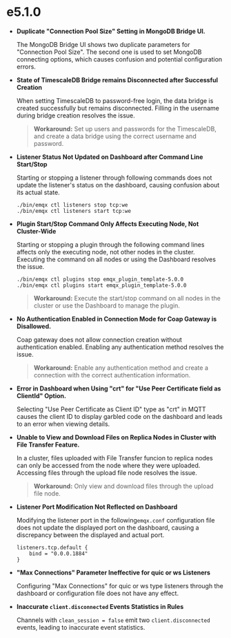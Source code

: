 # e5.1.0

-   **Duplicate "Connection Pool Size" Setting in MongoDB Bridge UI.**

    The MongoDB Bridge UI shows two duplicate parameters for "Connection Pool Size". The second one is used to set MongoDB connecting options, which causes confusion and potential configuration errors.

-   **State of TimescaleDB Bridge remains Disconnected after Successful Creation**

    When setting TimescaleDB to password-free login, the data bridge is created successfully but remains disconnected. Filling in the username during bridge creation resolves the issue.

    > **Workaround:**
    > Set up users and passwords for the TimescaleDB, and create a data bridge using the correct username and password.

-   **Listener Status Not Updated on Dashboard after Command Line Start/Stop**

    Starting or stopping a listener through following commands does not update the listener's status on the dashboard, causing confusion about its actual state.
    ```
    ./bin/emqx ctl listeners stop tcp:we
    ./bin/emqx ctl listeners start tcp:we
    ```

-   **Plugin Start/Stop Command Only Affects Executing Node, Not Cluster-Wide**

    Starting or stopping a plugin through the following command lines affects only the executing node, not other nodes in the cluster. Executing the command on all nodes or using the Dashboard resolves the issue.
    ```
    ./bin/emqx ctl plugins stop emqx_plugin_template-5.0.0
    ./bin/emqx ctl plugins start emqx_plugin_template-5.0.0
    ```

    > **Workaround:**
    > Execute the start/stop command on all nodes in the cluster or use the Dashboard to manage the plugin.

-   **No Authentication Enabled in Connection Mode for Coap Gateway is Disallowed.**

    Coap gateway does not allow connection creation without authentication enabled. Enabling any authentication method resolves the issue.

    > **Workaround:**
    > Enable any authentication method and create a connection with the correct authentication information.

-   **Error in Dashboard when Using "crt" for "Use Peer Certificate field as ClientId" Option.**

    Selecting "Use Peer Certificate as Client ID" type as "crt" in MQTT causes the client ID to display garbled code on the dashboard and leads to an error when viewing details.

-   **Unable to View and Download Files on Replica Nodes in Cluster with File Transfer Feature.**

    In a cluster, files uploaded with File Transfer funcion to replica nodes can only be accessed from the node where they were uploaded. Accessing files through the upload file node resolves the issue.

    > **Workaround:**
    > Only view and download files through the upload file node.

-   **Listener Port Modification Not Reflected on Dashboard**

    Modifying the listener port in the following`emqx.conf` configuration file does not update the displayed port on the dashboard, causing a discrepancy between the displayed and actual port.
    ```
    listeners.tcp.default {
        bind = "0.0.0.1884"
    }
    ```

-   **"Max Connections" Parameter Ineffective for quic or ws Listeners**

    Configuring "Max Connections" for quic or ws type listeners through the dashboard or configuration file does not have any effect.

-   **Inaccurate `client.disconnected` Events Statistics in Rules**

    Channels with `clean_session = false` emit two `client.disconnected` events, leading to inaccurate event statistics.
